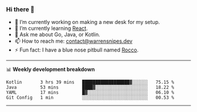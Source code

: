 ### Hi there 👋

- 🔭 I’m currently working on making a new desk for my setup.
- 🌱 I’m currently learning [React](https://reactjs.org/).
- 💬 Ask me about Go, Java, or Kotlin.
- 📫 How to reach me: contact@warrensnipes.dev
- ⚡ Fun fact: I have a blue nose pitbull named [Rocco](https://i.imgur.com/iLsSCKu.jpg).

-------

📊 **Weekly development breakdown**
<!--START_SECTION:waka-->
```text
Kotlin       3 hrs 39 mins   ██████████████████▓░░░░░░   75.15 % 
Java         53 mins         ████▓░░░░░░░░░░░░░░░░░░░░   18.22 % 
YAML         17 mins         █▓░░░░░░░░░░░░░░░░░░░░░░░   06.10 % 
Git Config   1 min           ░░░░░░░░░░░░░░░░░░░░░░░░░   00.53 % 
```
<!--END_SECTION:waka-->

-------
